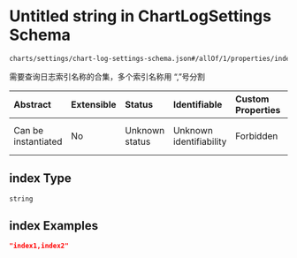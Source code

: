# Untitled string in ChartLogSettings Schema

```txt
charts/settings/chart-log-settings-schema.json#/allOf/1/properties/index
```

需要查询日志索引名称的合集，多个索引名称用 “,”号分割

| Abstract            | Extensible | Status         | Identifiable            | Custom Properties | Additional Properties | Access Restrictions | Defined In                                                                                                       |
| :------------------ | :--------- | :------------- | :---------------------- | :---------------- | :-------------------- | :------------------ | :--------------------------------------------------------------------------------------------------------------- |
| Can be instantiated | No         | Unknown status | Unknown identifiability | Forbidden         | Allowed               | none                | [chart-log-settings-schema.json\*](../out/charts/settings/chart-log-settings-schema.json "open original schema") |

## index Type

`string`

## index Examples

```json
"index1,index2"
```

